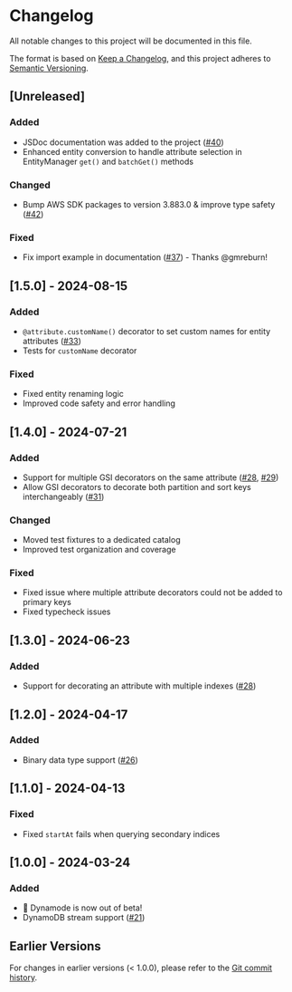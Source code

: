 # Changelog

All notable changes to this project will be documented in this file.

The format is based on [Keep a Changelog](https://keepachangelog.com/en/1.0.0/),
and this project adheres to [Semantic Versioning](https://semver.org/spec/v2.0.0.html).

## [Unreleased]

### Added
- JSDoc documentation was added to the project ([#40](https://github.com/blazejkustra/dynamode/pull/40))
- Enhanced entity conversion to handle attribute selection in EntityManager `get()` and `batchGet()` methods

### Changed
- Bump AWS SDK packages to version 3.883.0 & improve type safety ([#42](https://github.com/blazejkustra/dynamode/pull/40))

### Fixed
- Fix import example in documentation ([#37](https://github.com/blazejkustra/dynamode/pull/37)) - Thanks @gmreburn!

## [1.5.0] - 2024-08-15

### Added
- `@attribute.customName()` decorator to set custom names for entity attributes ([#33](https://github.com/blazejkustra/dynamode/pull/33))
- Tests for `customName` decorator

### Fixed
- Fixed entity renaming logic
- Improved code safety and error handling

## [1.4.0] - 2024-07-21

### Added
- Support for multiple GSI decorators on the same attribute ([#28](https://github.com/blazejkustra/dynamode/pull/28), [#29](https://github.com/blazejkustra/dynamode/pull/29))
- Allow GSI decorators to decorate both partition and sort keys interchangeably ([#31](https://github.com/blazejkustra/dynamode/pull/31))

### Changed
- Moved test fixtures to a dedicated catalog
- Improved test organization and coverage

### Fixed
- Fixed issue where multiple attribute decorators could not be added to primary keys
- Fixed typecheck issues

## [1.3.0] - 2024-06-23

### Added
- Support for decorating an attribute with multiple indexes ([#28](https://github.com/blazejkustra/dynamode/pull/28))

## [1.2.0] - 2024-04-17

### Added
- Binary data type support ([#26](https://github.com/blazejkustra/dynamode/pull/26))

## [1.1.0] - 2024-04-13

### Fixed
- Fixed `startAt` fails when querying secondary indices

## [1.0.0] - 2024-03-24

### Added
- 🎉 Dynamode is now out of beta!
- DynamoDB stream support ([#21](https://github.com/blazejkustra/dynamode/pull/21))

## Earlier Versions

For changes in earlier versions (< 1.0.0), please refer to the [Git commit history](https://github.com/blazejkustra/dynamode/commits/main).

